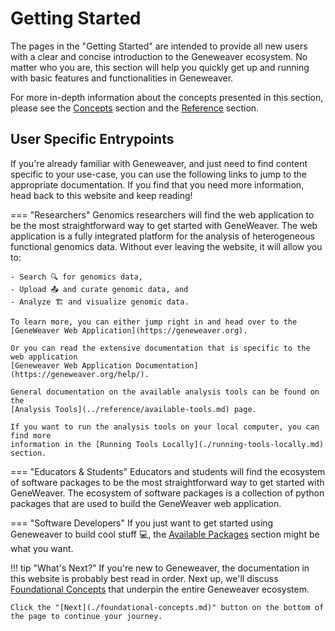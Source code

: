 # Getting Started
The pages in the "Getting Started" are intended to provide all new users with a clear 
and concise introduction to the Geneweaver ecosystem. No matter who you are, this 
section will help you quickly get up and running with basic features and functionalities
in Geneweaver.

For more in-depth information about the concepts presented in this section, please see
the [Concepts](../concepts/index.md) section and the [Reference](../reference/index.md)
section.

## User Specific Entrypoints
If you're already familiar with Geneweaver, and just need to find content specific to
your use-case, you can use the following links to jump to the appropriate documentation.
If you find that you need more information, head back to this website and keep reading!

=== "Researchers"
    Genomics researchers will find the web application to be the most straightforward
    way to get started with GeneWeaver. The web application is a fully integrated platform
    for the analysis of heterogeneous functional genomics data. Without ever leaving the 
    website, it will allow you to:

    - Search 🔍 for genomics data,
    - Upload 📤 and curate genomic data, and
    - Analyze 🏗️ and visualize genomic data.

    To learn more, you can either jump right in and head over to the
    [GeneWeaver Web Application](https://geneweaver.org).

    Or you can read the extensive documentation that is specific to the web application
    [Geneweaver Web Application Documentation](https://geneweaver.org/help/).

    General documentation on the available analysis tools can be found on the 
    [Analysis Tools](../reference/available-tools.md) page.

    If you want to run the analysis tools on your local computer, you can find more
    information in the [Running Tools Locally](./running-tools-locally.md) section.


=== "Educators & Students"
    Educators and students will find the ecosystem of software packages to be the most
    straightforward way to get started with GeneWeaver. The ecosystem of software packages
    is a collection of python packages that are used to build the GeneWeaver web application.

=== "Software Developers"
    If you just want to get started using Geneweaver to build cool stuff 💻, the 
    [Available Packages](../reference/available-packages.md) section might be what you
    want.

!!! tip "What's Next?"
    If you're new to Geneweaver, the documentation in this website is probably best read
    in order. Next up, we'll discuss [Foundational Concepts](./foundational-concepts.md)
    that underpin the entire Geneweaver ecosystem.

    Click the "[Next](./foundational-concepts.md)" button on the bottom of the page to continue your journey.
    